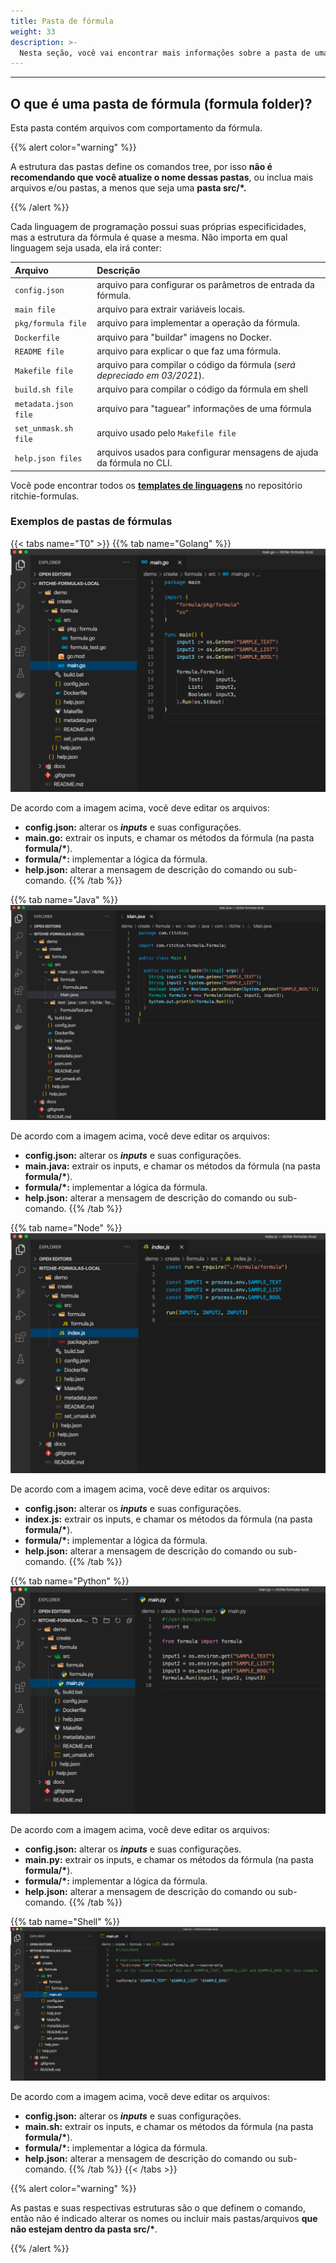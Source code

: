 ```yaml
---
title: Pasta de fórmula
weight: 33
description: >-
  Nesta seção, você vai encontrar mais informações sobre a pasta de uma fórmula no Ritchie.
---
```


---

## O que é uma pasta de fórmula \(formula folder\)? 

Esta pasta contém arquivos com comportamento da fórmula.

{{% alert color="warning" %}}

A estrutura das pastas define os comandos tree, por isso **não é recomendando que você atualize o nome dessas pastas**, ou inclua mais arquivos e/ou pastas, a menos que seja uma **pasta src/\*.**

{{% /alert %}}

Cada linguagem de programação possui suas próprias especificidades, mas a estrutura da fórmula é quase a mesma. Não importa em qual linguagem seja usada, ela irá conter:

| Arquivo | Descrição |
| :--- | :--- |
| `config.json` | arquivo para configurar os parâmetros de entrada da fórmula. |
| `main file` | arquivo para extrair variáveis locais. |
| `pkg/formula file` | arquivo para implementar a operação da fórmula.  |
| `Dockerfile` | arquivo para "buildar" imagens no Docker.  |
| `README file` | arquivo para explicar o que faz uma fórmula. |
| `Makefile file` | arquivo para compilar o código da fórmula \(_será depreciado em 03/2021_\). |
| `build.sh file` | arquivo para compilar o código da fórmula em shell |
| `metadata.json file` | arquivo para "taguear" informações de uma fórmula  |
| `set_unmask.sh file` | arquivo usado pelo `Makefile file` |
| `help.json files` | arquivos usados para configurar mensagens de ajuda da fórmula no CLI. |

Você pode encontrar todos os [**templates de linguagens**](https://github.com/ZupIT/ritchie-formulas/tree/master/templates/create_formula/languages) no repositório ritchie-formulas.

### Exemplos de pastas de fórmulas 

{{< tabs name="T0" >}}
{{% tab name="Golang" %}}
![](/docs/go%20%281%29%20%281%29%20%281%29.png)

De acordo com a imagem acima, você deve editar os arquivos:

* **config.json:** alterar os _**inputs**_ e suas configurações.
* **main.go:** extrair os inputs, e chamar os métodos da fórmula \(na pasta **formula/\***\).
* **formula/\*:** implementar a lógica da fórmula.
* **help.json:** alterar a mensagem de descrição do comando ou sub-comando.
{{% /tab %}}

{{% tab name="Java" %}}
![](/docs/java%20%282%29%20%282%29%20%282%29.png)

De acordo com a imagem acima, você deve editar os arquivos:

* **config.json:** alterar os _**inputs**_ e suas configurações.
* **main.java:** extrair os inputs, e chamar os métodos da fórmula \(na pasta **formula/\***\).
* **formula/\*:** implementar a lógica da fórmula.
* **help.json:** alterar a mensagem de descrição do comando ou sub-comando.
{{% /tab %}}

{{% tab name="Node" %}}
![](/docs/node%20%283%29%20%283%29%20%282%29.png)

De acordo com a imagem acima, você deve editar os arquivos:

* **config.json:** alterar os _**inputs**_ e suas configurações.
* **index.js:** extrair os inputs, e chamar os métodos da fórmula \(na pasta **formula/\***\).
* **formula/\*:** implementar a lógica da fórmula.
* **help.json:** alterar a mensagem de descrição do comando ou sub-comando.
{{% /tab %}}

{{% tab name="Python" %}}
![](/docs/python%20%282%29%20%281%29.png)

De acordo com a imagem acima, você deve editar os arquivos:

* **config.json:** alterar os _**inputs**_ e suas configurações.
* **main.py:** extrair os inputs, e chamar os métodos da fórmula \(na pasta **formula/\***\).
* **formula/\*:** implementar a lógica da fórmula.
* **help.json:** alterar a mensagem de descrição do comando ou sub-comando.
{{% /tab %}}

{{% tab name="Shell" %}}
![](/docs/shell%20%282%29%20%281%29%20%281%29.png)

De acordo com a imagem acima, você deve editar os arquivos:

* **config.json:** alterar os _**inputs**_ e suas configurações.
* **main.sh:** extrair os inputs, e chamar os métodos da fórmula \(na pasta **formula/\***\).
* **formula/\*:** implementar a lógica da fórmula.
* **help.json:** alterar a mensagem de descrição do comando ou sub-comando.
{{% /tab %}}
{{< /tabs >}}

{{% alert color="warning" %}}

As pastas e suas respectivas estruturas são o que definem o comando, então não é indicado alterar os nomes ou incluir mais pastas/arquivos **que não estejam dentro da pasta src/\***.

{{% /alert %}}
